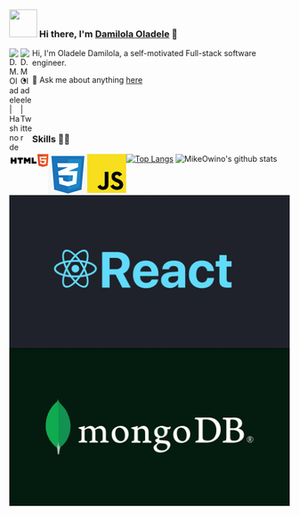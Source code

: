 ### <img src="https://i.pinimg.com/originals/00/4b/17/004b173f6e3d6843df10114e087f30a8.gif" width="50" height="50" /> Hi there, I'm [Damilola Oladele](d-m-oladele.netlify.app) 👋

<a href="https://activuscode.hashnode.dev/">
  <img align="left" alt="D.M. Oladele | Hashnode" width="20px" src="https://raw.githubusercontent.com/anuraghazra/anuraghazra/master/assets/hashnode.svg" />
</a>
<a href="https://twitter.com/activus_d">
  <img align="left" alt="D.M Oladele | Twitter" width="21px" src="https://raw.githubusercontent.com/anuraghazra/anuraghazra/master/assets/twitter.svg" />
</a>


Hi, I'm Oladele Damilola, a self-motivated Full-stack software engineer.

- 💬 Ask me about anything [here](https://github.com/MikeOwino/activus-d/issues)
<br>
<br>
<br>

### Skills 👨‍💻

<img align="left" alt="HTML" src="HTML5.png" />
<img align="left" alt="CSS3" src="css3.png" />
<img align="left" alt="JAVASCRIPT" width="70px" src="Javascript.png" />
<img align="left" alt="REACT" src="React.webp" />
<img align="left" alt="MongoDB" src="mongodb.webp" />
<!-- <img align="left" alt="MongoDB" width="24px" src="https://cdn.jsdelivr.net/npm/simple-icons@3.2.0/icons/mongodb.svg" />
<img align="left" alt="MySQL" width="24px" src="https://cdn.jsdelivr.net/npm/simple-icons@3.2.0/icons/mysql.svg" />
<img align="left" alt="JavaScript" width="24px" src="https://cdn.jsdelivr.net/npm/simple-icons@3.2.0/icons/javascript.svg" />
<img align="left" alt="Java" width="24px" src="https://cdn.jsdelivr.net/npm/simple-icons@3.2.0/icons/java.svg" />
<img align="left" alt="C" width="24px" src="https://cdn.jsdelivr.net/npm/simple-icons@3.2.0/icons/c.svg" />
<img align="left" alt="C++" width="24px" src="https://cdn.jsdelivr.net/npm/simple-icons@3.2.0/icons/cplusplus.svg" />
<img align="left" alt="HTML" width="24px" src="https://cdn.jsdelivr.net/npm/simple-icons@3.2.0/icons/html5.svg" />
<img align="left" alt="CSS" width="24px" src="https://cdn.jsdelivr.net/npm/simple-icons@3.2.0/icons/css3.svg" />
<br>
<br> -->

[![Top Langs](https://github-readme-stats.vercel.app/api/top-langs/?username=MikeOwino&layout=compact&theme=highcontrast)](https://github.com/mikeowino/)
![MikeOwino's github stats](https://github-readme-stats.vercel.app/api?username=MikeOwino&count_private=true&show_icons=true&theme=highcontrast)